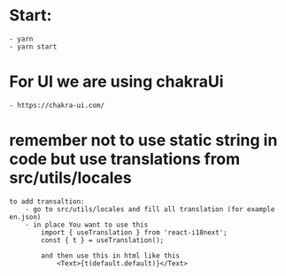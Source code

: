 # Start:
    - yarn
    - yarn start

# For UI we are using chakraUi 
    - https://chakra-ui.com/

# remember not to use static string in code but use translations from src/utils/locales
    to add transaltion:
        - go to src/utils/locales and fill all translation (for example en.json)
        - in place You want to use this
            import { useTranslation } from 'react-i18next';
            const { t } = useTranslation(); 
            
            and then use this in html like this
                <Text>{t(default.default)}</Text>

